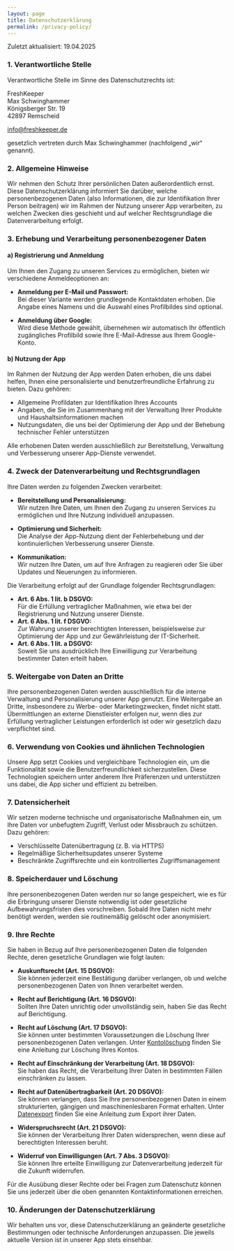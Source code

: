```yaml
---
layout: page
title: Datenschutzerklärung
permalink: /privacy-policy/
---
```


Zuletzt aktualisiert: 19.04.2025

### 1. Verantwortliche Stelle

Verantwortliche Stelle im Sinne des Datenschutzrechts ist:

FreshKeeper  
Max Schwinghammer  
Königsberger Str. 19  
42897 Remscheid  

info@freshkeeper.de

gesetzlich vertreten durch Max Schwinghammer (nachfolgend „wir“ genannt).

### 2. Allgemeine Hinweise

Wir nehmen den Schutz Ihrer persönlichen Daten außerordentlich ernst. Diese Datenschutzerklärung informiert Sie darüber, welche personenbezogenen Daten (also Informationen, die zur Identifikation Ihrer Person beitragen) wir im Rahmen der Nutzung unserer App verarbeiten, zu welchen Zwecken dies geschieht und auf welcher Rechtsgrundlage die Datenverarbeitung erfolgt.

### 3. Erhebung und Verarbeitung personenbezogener Daten

#### a) Registrierung und Anmeldung

Um Ihnen den Zugang zu unseren Services zu ermöglichen, bieten wir verschiedene Anmeldeoptionen an:
- **Anmeldung per E-Mail und Passwort:**  
  Bei dieser Variante werden grundlegende Kontaktdaten erhoben. Die Angabe eines Namens und die Auswahl eines Profilbildes sind optional.
  
- **Anmeldung über Google:**  
  Wird diese Methode gewählt, übernehmen wir automatisch Ihr öffentlich zugängliches Profilbild sowie Ihre E-Mail-Adresse aus Ihrem Google-Konto.

#### b) Nutzung der App

Im Rahmen der Nutzung der App werden Daten erhoben, die uns dabei helfen, Ihnen eine personalisierte und benutzerfreundliche Erfahrung zu bieten. Dazu gehören:
- Allgemeine Profildaten zur Identifikation Ihres Accounts
- Angaben, die Sie im Zusammenhang mit der Verwaltung Ihrer Produkte und Haushaltsinformationen machen
- Nutzungsdaten, die uns bei der Optimierung der App und der Behebung technischer Fehler unterstützen

Alle erhobenen Daten werden ausschließlich zur Bereitstellung, Verwaltung und Verbesserung unserer App-Dienste verwendet.

### 4. Zweck der Datenverarbeitung und Rechtsgrundlagen

Ihre Daten werden zu folgenden Zwecken verarbeitet:

- **Bereitstellung und Personalisierung:**  
  Wir nutzen Ihre Daten, um Ihnen den Zugang zu unseren Services zu ermöglichen und Ihre Nutzung individuell anzupassen.

- **Optimierung und Sicherheit:**  
  Die Analyse der App-Nutzung dient der Fehlerbehebung und der kontinuierlichen Verbesserung unserer Dienste.

- **Kommunikation:**  
  Wir nutzen Ihre Daten, um auf Ihre Anfragen zu reagieren oder Sie über Updates und Neuerungen zu informieren.

Die Verarbeitung erfolgt auf der Grundlage folgender Rechtsgrundlagen:
- **Art. 6 Abs. 1 lit. b DSGVO:**  
  Für die Erfüllung vertraglicher Maßnahmen, wie etwa bei der Registrierung und Nutzung unserer Dienste.
- **Art. 6 Abs. 1 lit. f DSGVO:**  
  Zur Wahrung unserer berechtigten Interessen, beispielsweise zur Optimierung der App und zur Gewährleistung der IT-Sicherheit.
- **Art. 6 Abs. 1 lit. a DSGVO:**  
  Soweit Sie uns ausdrücklich Ihre Einwilligung zur Verarbeitung bestimmter Daten erteilt haben.

### 5. Weitergabe von Daten an Dritte

Ihre personenbezogenen Daten werden ausschließlich für die interne Verwaltung und Personalisierung unserer App genutzt. Eine Weitergabe an Dritte, insbesondere zu Werbe- oder Marketingzwecken, findet nicht statt. Übermittlungen an externe Dienstleister erfolgen nur, wenn dies zur Erfüllung vertraglicher Leistungen erforderlich ist oder wir gesetzlich dazu verpflichtet sind.

### 6. Verwendung von Cookies und ähnlichen Technologien

Unsere App setzt Cookies und vergleichbare Technologien ein, um die Funktionalität sowie die Benutzerfreundlichkeit sicherzustellen. Diese Technologien speichern unter anderem Ihre Präferenzen und unterstützen uns dabei, die App sicher und effizient zu betreiben.

### 7. Datensicherheit

Wir setzen moderne technische und organisatorische Maßnahmen ein, um Ihre Daten vor unbefugtem Zugriff, Verlust oder Missbrauch zu schützen. Dazu gehören:
- Verschlüsselte Datenübertragung (z. B. via HTTPS)
- Regelmäßige Sicherheitsupdates unserer Systeme
- Beschränkte Zugriffsrechte und ein kontrolliertes Zugriffsmanagement

### 8. Speicherdauer und Löschung

Ihre personenbezogenen Daten werden nur so lange gespeichert, wie es für die Erbringung unserer Dienste notwendig ist oder gesetzliche Aufbewahrungsfristen dies vorschreiben. Sobald Ihre Daten nicht mehr benötigt werden, werden sie routinemäßig gelöscht oder anonymisiert.

### 9. Ihre Rechte

Sie haben in Bezug auf Ihre personenbezogenen Daten die folgenden Rechte, deren gesetzliche Grundlagen wie folgt lauten:

- **Auskunftsrecht (Art. 15 DSGVO):**  
  Sie können jederzeit eine Bestätigung darüber verlangen, ob und welche personenbezogenen Daten von Ihnen verarbeitet werden.

- **Recht auf Berichtigung (Art. 16 DSGVO):**  
  Sollten Ihre Daten unrichtig oder unvollständig sein, haben Sie das Recht auf Berichtigung.

- **Recht auf Löschung (Art. 17 DSGVO):**  
  Sie können unter bestimmten Voraussetzungen die Löschung Ihrer personenbezogenen Daten verlangen. Unter [Kontolöschung](https://freshkeeper.de/delete-account/) finden Sie eine Anleitung zur Löschung Ihres Kontos.

- **Recht auf Einschränkung der Verarbeitung (Art. 18 DSGVO):**  
  Sie haben das Recht, die Verarbeitung Ihrer Daten in bestimmten Fällen einschränken zu lassen.

- **Recht auf Datenübertragbarkeit (Art. 20 DSGVO):**  
  Sie können verlangen, dass Sie Ihre personenbezogenen Daten in einem strukturierten, gängigen und maschinenlesbaren Format erhalten. Unter [Datenexport](https://freshkeeper.de/data-export/) finden Sie eine Anleitung zum Export ihrer Daten.

- **Widerspruchsrecht (Art. 21 DSGVO):**  
  Sie können der Verarbeitung Ihrer Daten widersprechen, wenn diese auf berechtigten Interessen beruht.

- **Widerruf von Einwilligungen (Art. 7 Abs. 3 DSGVO):**  
  Sie können Ihre erteilte Einwilligung zur Datenverarbeitung jederzeit für die Zukunft widerrufen.

Für die Ausübung dieser Rechte oder bei Fragen zum Datenschutz können Sie uns jederzeit über die oben genannten Kontaktinformationen erreichen.

### 10. Änderungen der Datenschutzerklärung

Wir behalten uns vor, diese Datenschutzerklärung an geänderte gesetzliche Bestimmungen oder technische Anforderungen anzupassen. Die jeweils aktuelle Version ist in unserer App stets einsehbar.
